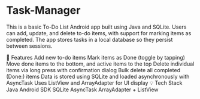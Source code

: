 ﻿# Task-Manager
This is a basic To-Do List Android app built using Java and SQLite. Users can add, update, and delete to-do items, with support for marking items as completed. The app stores tasks in a local database so they persist between sessions.

🔧 Features
Add new to-do items
Mark items as Done (toggle by tapping)
Move done items to the bottom, and active items to the top
Delete individual items via long press with confirmation dialog
Bulk delete all completed (Done:) items
Data is stored using SQLite and loaded asynchronously with AsyncTask
Uses ListView and ArrayAdapter for UI display
💡 Tech Stack
Java
Android SDK
SQLite
AsyncTask
ArrayAdapter + ListView
